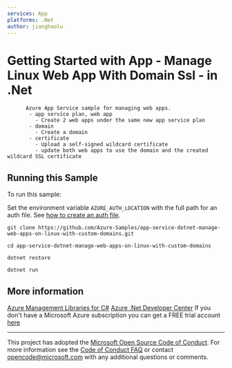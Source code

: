 ```yaml
---
services: App
platforms: .Net
author: jianghaolu
---
```


# Getting Started with App - Manage Linux Web App With Domain Ssl - in .Net #

          Azure App Service sample for managing web apps.
           - app service plan, web app
             - Create 2 web apps under the same new app service plan
           - domain
             - Create a domain
           - certificate
             - Upload a self-signed wildcard certificate
             - update both web apps to use the domain and the created wildcard SSL certificate


## Running this Sample ##

To run this sample:

Set the environment variable `AZURE_AUTH_LOCATION` with the full path for an auth file. See [how to create an auth file](https://github.com/Azure/azure-sdk-for-net/blob/Fluent/AUTH.md).

    git clone https://github.com/Azure-Samples/app-service-dotnet-manage-web-apps-on-linux-with-custom-domains.git

    cd app-service-dotnet-manage-web-apps-on-linux-with-custom-domains

    dotnet restore

    dotnet run

## More information ##

[Azure Management Libraries for C#](https://github.com/Azure/azure-sdk-for-net/tree/Fluent)
[Azure .Net Developer Center](https://azure.microsoft.com/en-us/develop/net/)
If you don't have a Microsoft Azure subscription you can get a FREE trial account [here](http://go.microsoft.com/fwlink/?LinkId=330212)

---

This project has adopted the [Microsoft Open Source Code of Conduct](https://opensource.microsoft.com/codeofconduct/). For more information see the [Code of Conduct FAQ](https://opensource.microsoft.com/codeofconduct/faq/) or contact [opencode@microsoft.com](mailto:opencode@microsoft.com) with any additional questions or comments.